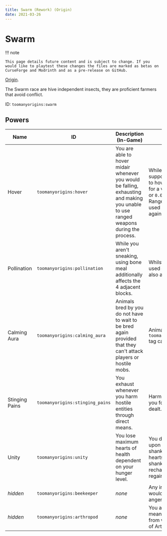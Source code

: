 ```yaml
---
title: Swarm (Rework) (Origin)
date: 2021-03-26
---
```

# Swarm

!!! note

    This page details future content and is subject to change. If you would like to playtest these changes the files are marked as betas on CurseForge and Modrinth and as a pre-release on GitHub.

[Origin](../,,/origins.md).

The Swarm race are hive independent insects, they are proficient farmers that avoid conflict.

ID: `toomanyorigins:swarm`

## Powers

Name | ID | Description (In-Game) | Description (Detailed)
-----|----|-----------------------|------------------------
Hover | `toomanyorigins:hover` | You are able to hover midair whenever you would be falling, exhausting and making you unable to use ranged weapons during the process. | While pressing space when you are supposed to be falling, you are able to hover midair which exhausts you for a value of `0.08` if you are moving or `0.04` if not moving each tick. Ranged weapons are unable to be used until you touch the ground again upon initiating the hover.
Pollination | `toomanyorigins:pollination` | While you aren't sneaking, using bone meal additionally affects the 4 adjacent blocks. | Whilst not sneaking, any bone meal used on bone mealable blocks will also affect the adjacent 4 tiles.
Calming Aura | `toomanyorigins:calming_aura` | Animals bred by you do not have to wait to be bred again provided that they can't attack players or hostile mobs. | Animals that are not in the `toomanyorigins:ignore_calming_aura` tag can be bred again immediately.
Stinging Pains | `toomanyorigins:stinging_pains` | You exhaust whenever you harm hostile entities through direct means. | Harming `HostileEntity`s will exhaust you for `0.4` per individual damage dealt.
Unity | `toomanyorigins:unity` | You lose maximum hearts of health dependent on your hunger level. | You drop down to 7 maximum hearts upon reaching below 6 hunger shanks, you then drop down to 4 hearts upon reaching 3 hunger shanks. It then takes 11 seconds to recharge your health back upon regaining food.
*hidden* | `toomanyorigins:beekeeper` | *none* | Any interactions with beehives that would normally anger its bees do not anger them.
*hidden* | `toomanyorigins:arthropod` | *none* | You are classified as an arthropod, meaning you receive more damage from weapons enchanted with Bane of Arthropods.